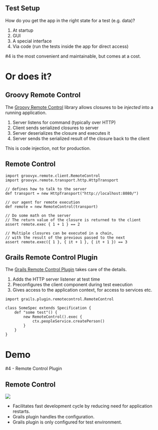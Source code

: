 ## Test Setup

How do you get the app in the right state for a test (e.g. data)?

1. At startup
2. GUI
3. A special interface
4. Via code (run the tests inside the app for direct access)

\#4 is the most convenient and maintainable, but comes at a cost.

# Or does it?

## Groovy Remote Control

The [Groovy Remote Control](http://groovy.codehaus.org/modules/remote) library allows closures to be *injected* into a running application.

1. Server listens for command (typically over HTTP)
1. Client sends serialized closures to server
1. Server deserializes the closure and executes it
1. Server sends the serialized result of the closure back to the client

This is code injection, not for production.

## Remote Control

    import groovyx.remote.client.RemoteControl
    import groovyx.remote.transport.http.HttpTransport

    // defines how to talk to the server
    def transport = new HttpTransport("http://localhost:8080/")

    // our agent for remote execution
    def remote = new RemoteControl(transport)

    // Do some math on the server
    // The return value of the closure is returned to the client
    assert remote.exec { 1 + 1 } == 2

    // Multiple closures can be executed in a chain, 
    // with the result of the previous passed to the next
    assert remote.exec({ 1 }, { it + 1 }, { it + 1 }) == 3

## Grails Remote Control Plugin

The [Grails Remote Control Plugin](http://grails.org/plugin/remote-control) takes care of the details.

1. Adds the HTTP server listener at test time
1. Preconfigures the client component during test execution
1. Gives access to the application context, for access to services etc.

<!-- -->

    import grails.plugin.remotecontrol.RemoteControl
    
    class SomeSpec extends Specification {
        def "some test"() {
            new RemoteControl().exec {
                ctx.peopleService.createPerson()
            }
        }
    }

# Demo

\#4 - Remote Control Plugin

## Remote Control

<img src="img/remote.png" />

* Facilitates fast development cycle by reducing need for application restarts.
* Grails plugin handles the configuration.
* Grails plugin is only configured for test environment.
